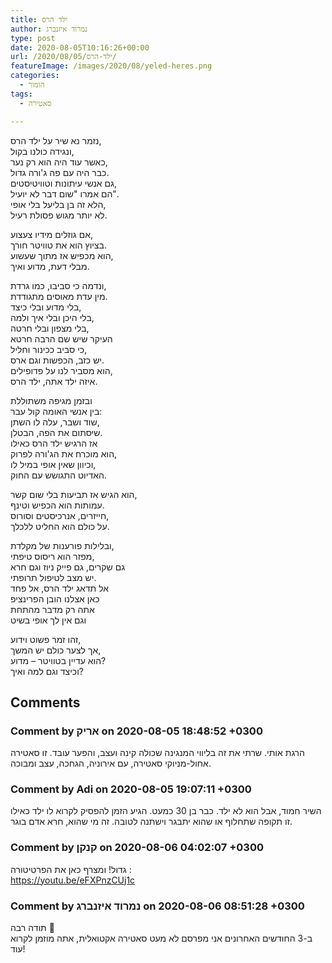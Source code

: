 ```yaml
---
title: ילד הרס
author: נמרוד איזנברג
type: post
date: 2020-08-05T10:16:26+00:00
url: /2020/08/05/ילד-הרס/
featureImage: /images/2020/08/yeled-heres.png
categories:
  - הומור
tags:
  - סאטירה

---
```

נזמר נא שיר על ילד הרס,  
ונגידה כולנו בקול,  
כאשר עוד היה הוא רק נער,  
כבר היה עם פה ג'ורה גדול.  
גם אנשי עיתונות וטוויטיסטים,  
הם אמרו "שום דבר לא יועיל".  
הלא זה בן בליעל בלי אופי,  
לא יותר מגוש פסולת רעיל.

אם גוזלים מידיו צעצוע,  
בציוץ הוא את טוויטר חורך.  
הוא מכפיש אז מתוך שעשוע,  
מבלי דעת, מדוע ואיך.

ונדמה כי סביבו, כמו גרדת,  
מין עדת מאוסים מתגודדת.  
בלי מדוע ובלי כיצד,  
בלי היכן ובלי איך ולמה,  
בלי מצפון ובלי חרטה,  
העיקר שיש שם הרבה חרטא  
כי סביב ככינור וחליל,  
יש כזב, הכפשות וגם ארס.  
הוא מסביר לנו על פדופילים,  
איזה ילד אתה, ילד הרס.

ובזמן מגיפה משתוללת  
בין אנשי האומה קול עבר:  
שוד ושבר, עלה לו השתן,  
שיסתום את הפה, הבטלן.  
אז הרגיש ילד הרס כאילו  
הוא מוכרח את הג'ורה לפרוק,  
וכיוון שאין אופי במיל לו,  
האדיוט התגושש עם החוק.

הוא הגיש אז תביעות בלי שום קשר,  
עמותות הוא הכפיש וטינף.  
חייזרים, אנרכיסטים וסורוס,  
על כולם הוא החליט ללכלך.

ובלילות פורענות של מקלדת,  
מפזר הוא ריסוס טיפתי,  
גם שקרים, גם פייק ניוז וגם חרא  
יש מצב לטיפול תרופתי.  
אל תדאג ילד הרס, אל פחד  
כאן אצלנו הובן הפרינציפ  
אתה רק מדבר מהתחת  
וגם אין לך אופי בשיט

זהו זמר פשוט וידוע,  
אך לצער כולם יש המשך,  
הוא עדיין בטוויטר &#8211; מדוע?  
וכיצד וגם למה ואיך?

## Comments

### Comment by אריק on 2020-08-05 18:48:52 +0300
הרגת אותי. שרתי את זה בליווי המנגינה שכולה קינה ועצב, והפער עובד. זו סאטירה אחול-מניוקי סאטירה, עם אירוניה, הגחכה, עצב ומבוכה.

### Comment by Adi on 2020-08-05 19:07:11 +0300
השיר חמוד, אבל הוא לא ילד. כבר בן 30 כמעט. הגיע הזמן להפסיק לקרוא לו ילד כאילו זו תקופה שתחלוף או שהוא יתבגר וישתנה לטובה. זה מי שהוא, חרא אדם בוגר.

### Comment by קנקן on 2020-08-06 04:02:07 +0300
גדול! ומצרף כאן את הפרטיטורה :  
<a href="https://youtu.be/eFXPnzCUj1c" rel="nofollow ugc">https://youtu.be/eFXPnzCUj1c</a>

### Comment by נמרוד איזנברג on 2020-08-06 08:51:28 +0300
תודה רבה 🙂  
ב-3 החודשים האחרונים אני מפרסם לא מעט סאטירה אקטואלית, אתה מוזמן לקרוא עוד!